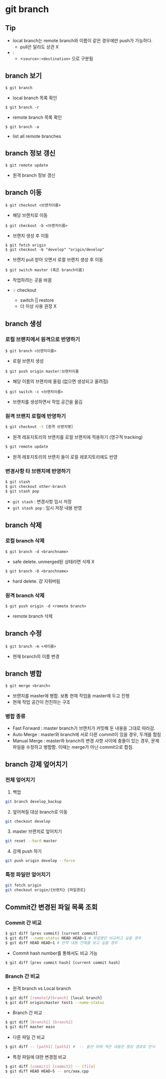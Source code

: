 # git branch



## Tip

- local branch는 remote branch와 이름이 같은 경우에만 push가 가능하다.
  - pull은 달라도 상관 X
- :
  - <`source>:<destination>` 으로 구분됨



## branch 보기

```
$ git branch
```

- local branch 목록 확인



```
$ git branch -r
```

- remote branch 목록 확인



```
$ git branch -a
```

- list all remote branches



## branch 정보 갱신

```
$ git remote update
```

- 원격 branch 정보 갱신



## branch 이동

```
$ git checkout <브랜치이름>
```

- 해당 브랜치로 이동



```
$ git checkout -b <브랜치이름>
```

- 브랜치 생성 후 이동

```
$ git fetch origin
$ git checkout -b "develop" "origin/develop"
```

- 브랜치 pull 받아 오면서 로컬 브랜치 생성 후 이동

```
$ git switch master (혹은 branch이름)
```

- 작업하려는 곳을 바꿈

- :bulb: checkout
  - switch ||  restore
  - 더 이상 사용 권장 X



## branch 생성

### 로컬 브랜치에서 원격으로 반영하기

```
$ git branch <브랜치이름>
```

- 로컬 브랜치 생성

```
$ git push origin master:브랜치이름
```

- 해당 이름의 브랜치에 올림 (없으면 생성되고 올려짐)

```
$ git switch -c <브랜치이름>
```

- 브랜치를 생성하면서 작업 공간을 옮김



### 원격 브랜치 로컬에 반영하기

```bash
$ git checkout -t [원격 브랜치명]
```

- 원격 레포지토리의 브랜치를 로컬 브랜치에 적용하기 (영구적 tracking)

```bash
$ git remote update
```

- 원격 레포지토리의 브랜치 들이 로컬 레포지토리에도 반영



### 변경사항 타 브랜치에 반영하기

```bash
$ git stash
$ git checkout other-branch
$ git stash pop
```

- `git stash` : 변경사항 임시 저장
- `git stash pop` : 임시 저장 내용 반영







## branch 삭제

### 로컬 branch 삭제

```
$ git branch -d <branchname>
```

- safe delete. unmerged된 상태라면 삭제 X



```
$ git branch -D <branchname>
```

- hard delete. 걍 지워버림



### 원격 branch 삭제

```
$ git push origin -d <remote branch>
```

- remote branch 삭제



## branch 수정

```
$ git branch -m <새이름>
```

- 현재 branch의 이름 변경



## branch 병합

```
$ git merge <branch>
```

- 브랜치를 master에 병합. 보통 현재 작업을 master에 두고 진행
- 현재 작업 공간이 전진하는 구조



### 병합 종류

- Fast Forward : master branch가 브랜치가 커밋해 둔 내용을 그대로 따라감.
- Auto Merge : master와 branch에 서로 다른 commit이 있을 경우, 두개를 합침
- Manual Merge : master와 branch의 변경 사항 사이에 충돌이 있는 경우, 문제 파일을 수정하고 병합함. 이때는 merge가 아닌 commit으로 합침.



## branch 강제 엎어치기



### 전체 엎어치기

1. 백업

```bash
git branch develop_backup
```

2. 엎어쳐질 대상 branch로 이동

```bash
git checkout develop
```

3. master 브랜치로 엎어치기

```bash
git reset --hard master
```

4. 강제 push 하기

```bash
git push origin develop --force
```



### 특정 파일만 엎어치기

```bash
git fetch origin
git checkout origin/{브랜치} {파일경로}
```







## Commit간 변경된 파일 목록 조회



### Commit 간 비교

```bash
$ git diff [prev commit] [current commit]
$ git diff --name-status HEAD HEAD~1 # 파일명만 비교하고 싶을 경우
$ git diff HEAD HEAD~1 # 만약 내용 전체를 보고 싶을 경우
```

- Commit hash number를 통해서도 비교 가능

```bash
$ git diff [prev commit hash] [current commit hash]
```

  

### Branch 간 비교

- 원격 branch vs Local branch

```bash
$ git diff [remote]/[branch] [local branch]
$ git diff origin/master test1 --name-status
```

- Branch 간 비교

```bash
$ git diff [branch1] [branch2]
$ git diff master main
```

- 다른 파일 간 비교

```bash
$ git diff -- [path1] [path2] #  -- 옵션 뒤에 적은 내용은 항상 경로로 인식
```

- 특정 파일에 대한 변경점 비교

```bash
$ git diff [commit1] [commit2] -- [file]
$ git diff HEAD HEAD~5 -- src/aaa.cpp
```













